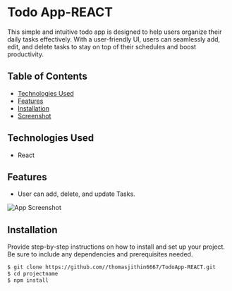 # Todo App-REACT

This simple and intuitive todo app is designed to help users organize their daily tasks effectively. With a user-friendly UI, users can seamlessly add, edit, and delete tasks to stay on top of their schedules and boost productivity.

## Table of Contents

- [Technologies Used](#TechnologiesUsed)
- [Features](#Features)
- [Installation](#instalaltion)
- [Screenshot](#screenshot)


## Technologies Used

- React


## Features

- User can add, delete, and update Tasks.



![App Screenshot](https://i.postimg.cc/NM5ZzZnS/Screenshot-2024-03-03-112325.png)



## Installation

Provide step-by-step instructions on how to install and set up your project. Be sure to include any dependencies and prerequisites needed.

```bash
$ git clone https://github.com//thomasjithin6667/TodoApp-REACT.git
$ cd projectname
$ npm install



